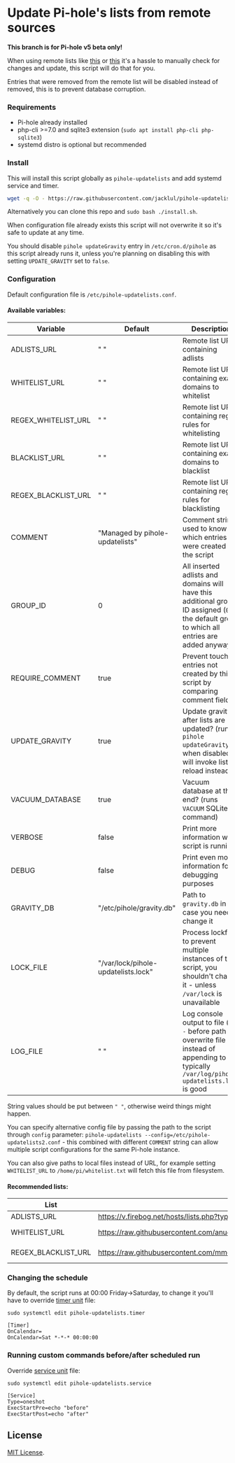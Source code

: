 # Update Pi-hole's lists from remote sources

**This branch is for Pi-hole v5 beta only!**

When using remote lists like [this](https://v.firebog.net/hosts/lists.php?type=tick) or [this](https://raw.githubusercontent.com/anudeepND/whitelist/master/domains/whitelist.txt) it's a hassle to manually check for changes and update, this script will do that for you.

Entries that were removed from the remote list will be disabled instead of removed, this is to prevent database corruption.

### Requirements

- Pi-hole already installed
- php-cli >=7.0 and sqlite3 extension (`sudo apt install php-cli php-sqlite3`)
- systemd distro is optional but recommended

### Install

This will install this script globally as `pihole-updatelists` and add systemd service and timer.

```bash
wget -q -O - https://raw.githubusercontent.com/jacklul/pihole-updatelists/beta/install.sh | sudo bash
```

Alternatively you can clone this repo and `sudo bash ./install.sh`.

When configuration file already exists this script will not overwrite it so it's safe to update at any time.

You should disable `pihole updateGravity` entry in `/etc/cron.d/pihole` as this script already runs it, unless you're planning on disabling this with setting `UPDATE_GRAVITY` set to `false`.

### Configuration

Default configuration file is `/etc/pihole-updatelists.conf`.

#### Available variables:

| Variable | Default | Description |
|----------|---------|-------------|
| ADLISTS_URL | " " | Remote list URL containing adlists |
| WHITELIST_URL | " " | Remote list URL containing exact domains to whitelist |
| REGEX_WHITELIST_URL | " " | Remote list URL containing regex rules for whitelisting |
| BLACKLIST_URL | " " | Remote list URL containing exact domains to blacklist |
| REGEX_BLACKLIST_URL | " " | Remote list URL containing regex rules for blacklisting |
| COMMENT | "Managed by pihole-updatelists" | Comment string used to know which entries were created by the script |
| GROUP_ID | 0 | All inserted adlists and domains will have this additional group ID assigned (`0` is the default group to which all entries are added anyway) |
| REQUIRE_COMMENT | true | Prevent touching entries not created by this script by comparing comment field |
| UPDATE_GRAVITY | true | Update gravity after lists are updated? (runs `pihole updateGravity`, when disabled will invoke lists reload instead) |
| VACUUM_DATABASE | true | Vacuum database at the end? (runs `VACUUM` SQLite command) |
| VERBOSE | false | Print more information while script is running? |
| DEBUG | false | Print even more information for debugging purposes |
| GRAVITY_DB | "/etc/pihole/gravity.db" | Path to `gravity.db` in case you need to change it |
| LOCK_FILE | "/var/lock/pihole-updatelists.lock" | Process lockfile to prevent multiple instances of the script, you shouldn't change it - unless `/var/lock` is unavailable |
| LOG_FILE | " " | Log console output to file (put `-` before path to overwrite file instead of appending to it), typically `/var/log/pihole-updatelists.log` is good |

String values should be put between `" "`, otherwise weird things might happen.

You can specify alternative config file by passing the path to the script through `config` parameter: `pihole-updatelists --config=/etc/pihole-updatelists2.conf` - this combined with different `COMMENT` string can allow multiple script configurations for the same Pi-hole instance.

You can also give paths to local files instead of URL, for example setting `WHITELIST_URL` to `/home/pi/whitelist.txt` will fetch this file from filesystem.

#### Recommended lists:

| List | URL | Description |
|----------|-------------|-------------|
| ADLISTS_URL | https://v.firebog.net/hosts/lists.php?type=tick | https://firebog.net - safe lists only |
| WHITELIST_URL | https://raw.githubusercontent.com/anudeepND/whitelist/master/domains/whitelist.txt | https://github.com/anudeepND/whitelist - commonly whitelisted |
| REGEX_BLACKLIST_URL | https://raw.githubusercontent.com/mmotti/pihole-regex/master/regex.list | https://github.com/mmotti/pihole-regex - basic regex rules |

### Changing the schedule

By default, the script runs at 00:00 Friday->Saturday, to change it you'll have to override [timer unit](https://www.freedesktop.org/software/systemd/man/systemd.timer.html) file:
 
`sudo systemctl edit pihole-updatelists.timer`
```
[Timer]
OnCalendar=
OnCalendar=Sat *-*-* 00:00:00
```

### Running custom commands before/after scheduled run

Override [service unit](https://www.freedesktop.org/software/systemd/man/systemd.service.html) file:

`sudo systemctl edit pihole-updatelists.service`

```
[Service]
Type=oneshot
ExecStartPre=echo "before"
ExecStartPost=echo "after"
```

## License

[MIT License](/LICENSE).
